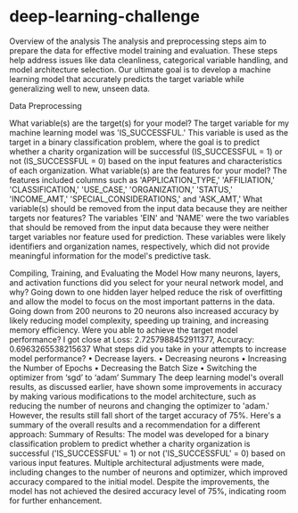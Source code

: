 # deep-learning-challenge
Overview of the analysis
The analysis and preprocessing steps aim to prepare the data for effective model training and evaluation. These steps help address issues like data cleanliness, categorical variable handling, and model architecture selection. Our ultimate goal is to develop a machine learning model that accurately predicts the target variable while generalizing well to new, unseen data.

Data Preprocessing

What variable(s) are the target(s) for your model?
The target variable for my machine learning model was 'IS_SUCCESSFUL.' This variable is used as the target in a binary classification problem, where the goal is to predict whether a charity organization will be successful (IS_SUCCESSFUL = 1) or not (IS_SUCCESSFUL = 0) based on the input features and characteristics of each organization.
What variable(s) are the features for your model? 
The features included columns such as 'APPLICATION_TYPE,' 'AFFILIATION,' 'CLASSIFICATION,' 'USE_CASE,' 'ORGANIZATION,' 'STATUS,' 'INCOME_AMT,' 'SPECIAL_CONSIDERATIONS,' and 'ASK_AMT,'
What variable(s) should be removed from the input data because they are neither targets nor features?
The variables 'EIN' and 'NAME' were the two variables that should be removed from the input data because they were neither target variables nor feature used for prediction. These variables were likely identifiers and organization names, respectively, which did not provide meaningful information for the model's predictive task.

Compiling, Training, and Evaluating the Model
How many neurons, layers, and activation functions did you select for your neural network model, and why?
Going down to one hidden layer helped reduce the risk of overfitting and allow the model to focus on the most important patterns in the data. Going down from 200 neurons to 20 neurons also increased accuracy by likely reducing model complexity, speeding up training, and increasing memory efficiency. 
Were you able to achieve the target model performance?
 I got close at Loss: 2.7257988452911377, Accuracy: 0.6963265538215637
What steps did you take in your attempts to increase model performance?
•	Decrease layers.
•	Decreasing neurons
•	Increasing the Number of Epochs
•	Decreasing the Batch Size
•	Switching the optimizer from ‘sgd’ to ‘adam’
Summary
The deep learning model's overall results, as discussed earlier, have shown some improvements in accuracy by making various modifications to the model architecture, such as reducing the number of neurons and changing the optimizer to 'adam.' However, the results still fall short of the target accuracy of 75%. Here's a summary of the overall results and a recommendation for a different approach:
Summary of Results:
The model was developed for a binary classification problem to predict whether a charity organization is successful ('IS_SUCCESSFUL' = 1) or not ('IS_SUCCESSFUL' = 0) based on various input features.
Multiple architectural adjustments were made, including changes to the number of neurons and optimizer, which improved accuracy compared to the initial model.
Despite the improvements, the model has not achieved the desired accuracy level of 75%, indicating room for further enhancement.

